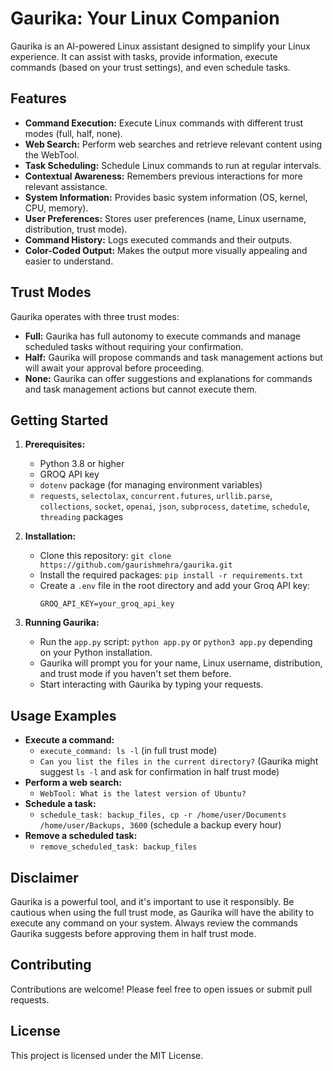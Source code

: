 # Gaurika: Your Linux Companion

Gaurika is an AI-powered Linux assistant designed to simplify your Linux experience. It can assist with tasks, provide information, execute commands (based on your trust settings), and even schedule tasks.

## Features

- **Command Execution:** Execute Linux commands with different trust modes (full, half, none).
- **Web Search:** Perform web searches and retrieve relevant content using the WebTool.
- **Task Scheduling:** Schedule Linux commands to run at regular intervals.
- **Contextual Awareness:** Remembers previous interactions for more relevant assistance.
- **System Information:** Provides basic system information (OS, kernel, CPU, memory).
- **User Preferences:** Stores user preferences (name, Linux username, distribution, trust mode).
- **Command History:** Logs executed commands and their outputs.
- **Color-Coded Output:** Makes the output more visually appealing and easier to understand.

## Trust Modes

Gaurika operates with three trust modes:

- **Full:** Gaurika has full autonomy to execute commands and manage scheduled tasks without requiring your confirmation.
- **Half:** Gaurika will propose commands and task management actions but will await your approval before proceeding.
- **None:** Gaurika can offer suggestions and explanations for commands and task management actions but cannot execute them.

## Getting Started

1. **Prerequisites:**
   - Python 3.8 or higher
   - GROQ API key
   - `dotenv` package (for managing environment variables)
   - `requests`, `selectolax`, `concurrent.futures`, `urllib.parse`, `collections`, `socket`, `openai`, `json`, `subprocess`, `datetime`, `schedule`, `threading` packages

2. **Installation:**
   - Clone this repository: `git clone https://github.com/gaurishmehra/gaurika.git`
   - Install the required packages: `pip install -r requirements.txt`
   - Create a `.env` file in the root directory and add your Groq API key:
     ```
     GROQ_API_KEY=your_groq_api_key
     ```

3. **Running Gaurika:**
   - Run the `app.py` script: `python app.py` or `python3 app.py` depending on your Python installation.
   - Gaurika will prompt you for your name, Linux username, distribution, and trust mode if you haven't set them before.
   - Start interacting with Gaurika by typing your requests.

## Usage Examples

- **Execute a command:**
  - `execute_command: ls -l` (in full trust mode)
  - `Can you list the files in the current directory?` (Gaurika might suggest `ls -l` and ask for confirmation in half trust mode)
- **Perform a web search:**
  - `WebTool: What is the latest version of Ubuntu?`
- **Schedule a task:**
  - `schedule_task: backup_files, cp -r /home/user/Documents /home/user/Backups, 3600` (schedule a backup every hour)
- **Remove a scheduled task:**
  - `remove_scheduled_task: backup_files`

## Disclaimer

Gaurika is a powerful tool, and it's important to use it responsibly. Be cautious when using the full trust mode, as Gaurika will have the ability to execute any command on your system. Always review the commands Gaurika suggests before approving them in half trust mode.

## Contributing

Contributions are welcome! Please feel free to open issues or submit pull requests.

## License

This project is licensed under the MIT License.